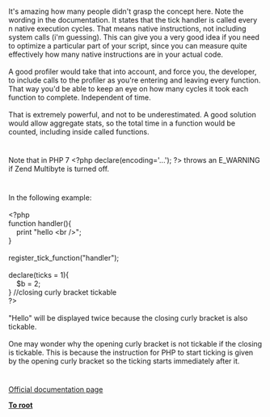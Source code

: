 # 




<div class="phpcode"><span class="html">
It&apos;s amazing how many people didn&apos;t grasp the concept here. Note the wording in the documentation. It states that the tick handler is called every n native execution cycles. That means native instructions, not including system calls (i&apos;m guessing). This can give you a very good idea if you need to optimize a particular part of your script, since you can measure quite effectively how many native instructions are in your actual code.<br><br>A good profiler would take that into account, and force you, the developer, to include calls to the profiler as you&apos;re entering and leaving every function. That way you&apos;d be able to keep an eye on how many cycles it took each function to complete. Independent of time.<br><br>That is extremely powerful, and not to be underestimated. A good solution would allow aggregate stats, so the total time in a function would be counted, including inside called functions.</span>
</div>
  

#


<div class="phpcode"><span class="html">
Note that in PHP 7 <span class="default">&lt;?php </span><span class="keyword">declare(</span><span class="default">encoding</span><span class="keyword">=</span><span class="string">&apos;...&apos;</span><span class="keyword">); </span><span class="default">?&gt;</span> throws an E_WARNING if Zend Multibyte is turned off.</span>
</div>
  

#


<div class="phpcode"><span class="html">
In the following example:<br><br><span class="default">&lt;?php<br></span><span class="keyword">function </span><span class="default">handler</span><span class="keyword">(){<br>&#xA0; &#xA0; print </span><span class="string">&quot;hello &lt;br /&gt;&quot;</span><span class="keyword">;<br>}<br><br></span><span class="default">register_tick_function</span><span class="keyword">(</span><span class="string">&quot;handler&quot;</span><span class="keyword">);<br><br>declare(</span><span class="default">ticks </span><span class="keyword">= </span><span class="default">1</span><span class="keyword">){<br>&#xA0; &#xA0; </span><span class="default">$b </span><span class="keyword">= </span><span class="default">2</span><span class="keyword">;<br>} </span><span class="comment">//closing curly bracket tickable<br></span><span class="default">?&gt;<br></span><br>&quot;Hello&quot; will be displayed twice because the closing curly bracket is also tickable. <br><br>One may wonder why the opening curly bracket is not tickable if the closing is tickable. This is because the instruction for PHP to start ticking is given by the opening curly bracket so the ticking starts immediately after it.</span>
</div>
  

#

[Official documentation page](https://www.php.net/manual/en/control-structures.declare.php)

**[To root](/)**